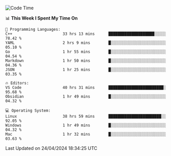 
<!--START_SECTION:waka-->
![Code Time](http://img.shields.io/badge/Code%20Time-1%2C857%20hrs%2025%20mins-blue)

📊 **This Week I Spent My Time On** 

```text
💬 Programming Languages: 
C++                      33 hrs 13 mins      ████████████████████░░░░░   78.42 % 
YAML                     2 hrs 9 mins        █░░░░░░░░░░░░░░░░░░░░░░░░   05.10 % 
Go                       1 hr 55 mins        █░░░░░░░░░░░░░░░░░░░░░░░░   04.54 % 
Markdown                 1 hr 50 mins        █░░░░░░░░░░░░░░░░░░░░░░░░   04.36 % 
JSON                     1 hr 25 mins        █░░░░░░░░░░░░░░░░░░░░░░░░   03.35 % 

🔥 Editors: 
VS Code                  40 hrs 31 mins      ████████████████████████░   95.68 % 
Obsidian                 1 hr 49 mins        █░░░░░░░░░░░░░░░░░░░░░░░░   04.32 % 

💻 Operating System: 
Linux                    38 hrs 59 mins      ███████████████████████░░   92.05 % 
Windows                  1 hr 49 mins        █░░░░░░░░░░░░░░░░░░░░░░░░   04.32 % 
Mac                      1 hr 32 mins        █░░░░░░░░░░░░░░░░░░░░░░░░   03.63 % 
```


 Last Updated on 24/04/2024 18:34:25 UTC
<!--END_SECTION:waka-->

